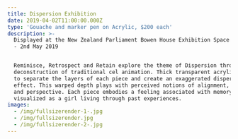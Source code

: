 ```yaml
---
title: Dispersion Exhibition
date: 2019-04-02T11:00:00.000Z
type: 'Gouache and marker pen on Acrylic, $200 each'
description: >-
  Displayed at the New Zealand Parliament Bowen House Exhibition Space 3rd April
  - 2nd May 2019


  Reminisce, Retrospect and Retain explore the theme of Dispersion through the
  deconstruction of traditional cel animation. Thick transparent acrylic is used
  to separate the layers of each piece and create an exaggerated dispersed
  effect. This warped depth plays with perceived notions of alignment, movement
  and perspective. Each piece embodies a feeling associated with memory,
  visualized as a girl living through past experiences.
images:
  - /img/fullsizerender-1-.jpg
  - /img/fullsizerender.jpg
  - /img/fullsizerender-2-.jpg
---
```


